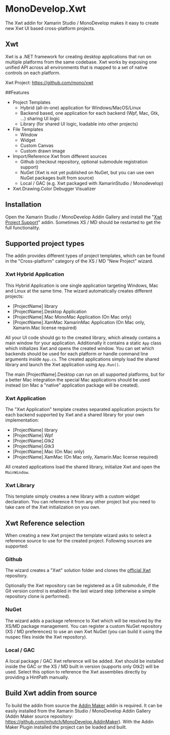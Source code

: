 # MonoDevelop.Xwt
The Xwt addin for Xamarin Studio / MonoDevelop makes it easy to create new Xwt UI based cross-platform projects.

## Xwt
Xwt is a .NET framework for creating desktop applications that run on multiple platforms from the same codebase. Xwt works by exposing one unified API across all environments that is mapped to a set of native controls on each platform.

Xwt Project: https://github.com/mono/xwt

##Features
* Project Templates
  * Hybrid (all-in-one) application for Windows/MacOS/Linux
  * Backend based, one application for each backend (Wpf, Mac, Gtk, ...) sharing UI logic
  * Library (for shared UI logic, loadable into other projects)
* File Templates
  * Window
  * Widget
  * Custom Canvas
  * Custom drawn image
* Import/Reference Xwt from different sources
  * Github (checkout repository, optional submodule registration support)
  * NuGet (Xwt is not yet published on NuGet, but you can use own NuGet packages built from source)
  * Local / GAC (e.g. Xwt packaged with XamarinStudio / Monodevelop)
* Xwt.Drawing.Color Debugger Visualizer

## Installation
Open the Xamarin Studio / MonoDevelop Addin Gallery and install the "[Xwt Project Support](http://addins.monodevelop.com/Project/Index/189)" addin. Sometimes XS / MD should be restarted to get the full functionality.

## Supported project types
The addin provides different types of project templates, which can be found in the "Cross-platform" category of the XS / MD "New Project" wizard.

### Xwt Hybrid Application
This Hybrid Application is one single application targeting Windows, Mac and Linux at the same time. The wizard automatically creates different projects:
* [ProjectName] library
* [ProjectName].Desktop Application
* [ProjectName].Mac MonoMac Application (On Mac only)
* [ProjectName].XamMac XamarinMac Application (On Mac only, Xamarin.Mac license required)

All your UI code should go to the created library, which already contains a main window for your application. Additionally it contains a static ```App``` class which initializes Xwt and opens the created window. You can set which backends should be used for each platform or handle command line arguments inside ```App.cs```.
The created applications simply load the shared library and launch the Xwt application using ```App.Run()```.

The main [ProjectName].Desktop can run on all supported platforms, but for a better Mac integration the special Mac applications should be used instead (on Mac a "native" application package will be created).

### Xwt Application
The "Xwt Application" template creates separated application projects for each backend supported by Xwt and a shared library for your own implementation:
* [ProjectName] library
* [ProjectName].Wpf
* [ProjectName].Gtk2
* [ProjectName].Gtk3
* [ProjectName].Mac  (On Mac only)
* [ProjectName].XamMac (On Mac only, Xamarin.Mac license required)

All created applications load the shared library, initialize Xwt and open the ```MainWindow```.

### Xwt Library
This template simply creates a new library with a custom widget declaration. You can reference it from any other project but you need to take care of the Xwt initialization on you own.

## Xwt Reference selection
When creating a new Xwt project the template wizard asks to select a reference source to use for the created project. Following sources are supported:

### Github
The wizard creates a "Xwt" solution folder and clones the [official Xwt](https://github.com/mono/xwt) repository.

Optionally the Xwt repository can be registered as a Git submodule, if the Git version control is enabled in the last wizard step (otherwise a simple repository clone is performed).

### NuGet

The wizard adds a package reference to Xwt which will be resolved by the XS/MD package management. You can register a custom NuGet repository (XS / MD preferences) to use an own Xwt NuGet (you can build it using the nuspec files inside the Xwt repository).

### Local / GAC
A local package / GAC Xwt reference will be added. Xwt should be installed inside the GAC or the XS / MD built in version (supports only Gtk2) will be used. Select this option to reference the Xwt assemblies directly by providing a HintPath manually.

## Build Xwt addin from source
To build the addin from source the [Addin Maker](http://addins.monodevelop.com/Project/Index/87) addin is required. It can be easily installed from the Xamarin Studio / MonoDevelop Addin Gallery (Addin Maker source repository: https://github.com/mhutch/MonoDevelop.AddinMaker).
With the Addin Maker Plugin installed the project can be loaded and built.
